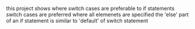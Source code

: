 this project shows where switch cases are preferable to if statements 
switch cases are preferred where all elemenets are specified 
the 'else' part of an if statement is similar to 'default' of switch statement 
